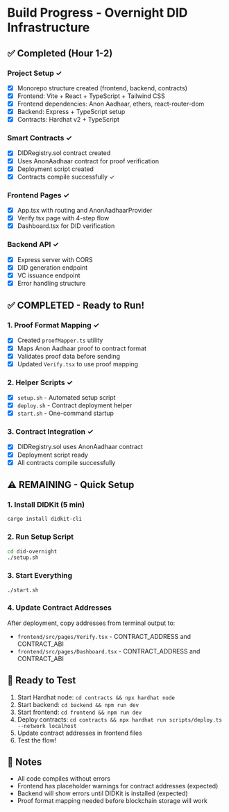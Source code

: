 # Build Progress - Overnight DID Infrastructure

## ✅ Completed (Hour 1-2)

### Project Setup ✓
- [x] Monorepo structure created (frontend, backend, contracts)
- [x] Frontend: Vite + React + TypeScript + Tailwind CSS
- [x] Frontend dependencies: Anon Aadhaar, ethers, react-router-dom
- [x] Backend: Express + TypeScript setup
- [x] Contracts: Hardhat v2 + TypeScript

### Smart Contracts ✓
- [x] DIDRegistry.sol contract created
- [x] Uses AnonAadhaar contract for proof verification
- [x] Deployment script created
- [x] Contracts compile successfully ✓

### Frontend Pages ✓
- [x] App.tsx with routing and AnonAadhaarProvider
- [x] Verify.tsx page with 4-step flow
- [x] Dashboard.tsx for DID verification

### Backend API ✓
- [x] Express server with CORS
- [x] DID generation endpoint
- [x] VC issuance endpoint
- [x] Error handling structure

## ✅ COMPLETED - Ready to Run!

### 1. Proof Format Mapping ✓
- [x] Created `proofMapper.ts` utility
- [x] Maps Anon Aadhaar proof to contract format
- [x] Validates proof data before sending
- [x] Updated `Verify.tsx` to use proof mapping

### 2. Helper Scripts ✓
- [x] `setup.sh` - Automated setup script
- [x] `deploy.sh` - Contract deployment helper
- [x] `start.sh` - One-command startup

### 3. Contract Integration ✓
- [x] DIDRegistry.sol uses AnonAadhaar contract
- [x] Deployment script ready
- [x] All contracts compile successfully

## ⚠️ REMAINING - Quick Setup

### 1. Install DIDKit (5 min)
```bash
cargo install didkit-cli
```

### 2. Run Setup Script
```bash
cd did-overnight
./setup.sh
```

### 3. Start Everything
```bash
./start.sh
```

### 4. Update Contract Addresses
After deployment, copy addresses from terminal output to:
- `frontend/src/pages/Verify.tsx` - CONTRACT_ADDRESS and CONTRACT_ABI
- `frontend/src/pages/Dashboard.tsx` - CONTRACT_ADDRESS and CONTRACT_ABI

## 🚀 Ready to Test

1. Start Hardhat node: `cd contracts && npx hardhat node`
2. Start backend: `cd backend && npm run dev`
3. Start frontend: `cd frontend && npm run dev`
4. Deploy contracts: `cd contracts && npx hardhat run scripts/deploy.ts --network localhost`
5. Update contract addresses in frontend files
6. Test the flow!

## 📝 Notes

- All code compiles without errors
- Frontend has placeholder warnings for contract addresses (expected)
- Backend will show errors until DIDKit is installed (expected)
- Proof format mapping needed before blockchain storage will work

